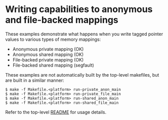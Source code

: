 # Writing capabilities to anonymous and file-backed mappings

These examples demonstrate what happens when you write tagged pointer
values to various types of memory mappings:
 * Anonymous private mapping (OK)
 * Anonymous shared mapping (OK)
 * File-backed private mapping (OK)
 * File-backed shared mapping (segfault)

These examples are not automatically built by the top-level makefiles, but are
built in a similar manner:

```
$ make -f Makefile.<platform> run-private_anon_main
$ make -f Makefile.<platform> run-private_file_main
$ make -f Makefile.<platform> run-shared_anon_main
$ make -f Makefile.<platform> run-shared_file_main
```

Refer to the top-level [README](../../README.md) for usage details.
